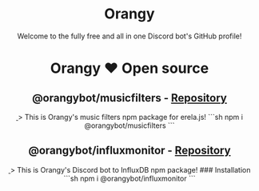 <div align="center">

# Orangy
Welcome to the fully free and all in one Discord bot's GitHub profile!

# Orangy :heart: Open source
## @orangybot/musicfilters - [Repository](https://github.com/OrangyBot/MusicFilters)
<a href="https://npmjs.com/package/@orangybot/musicfilters" target="_blank">
<img src="https://img.shields.io/npm/dw/@orangybot/musicfilters.svg" alt=""/>
</a>
> This is Orangy's music filters npm package for erela.js!
```sh
npm i @orangybot/musicfilters
```
  
## @orangybot/influxmonitor - [Repository](https://github.com/OrangyBot/InfluxMonitor)
<a href="https://npmjs.com/package/@orangybot/influxmonitor" target="_blank">
<img src="https://img.shields.io/npm/dw/@orangybot/influxmonitor.svg" alt=""/>
</a>
> This is Orangy's Discord bot to InfluxDB npm package!
### Installation
```sh
npm i @orangybot/influxmonitor
```
  
</div>
